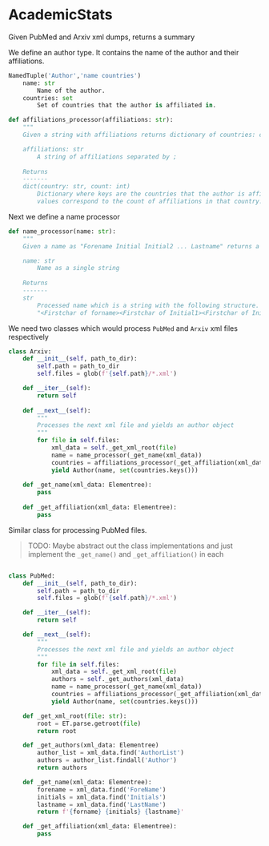 # AcademicStats
Given PubMed and Arxiv xml dumps, returns a summary

We define an author type. It contains the name of the author and their affiliations.
```python
NamedTuple('Author','name countries')
	name: str
		Name of the author.
	countries: set
		Set of countries that the author is affiliated in.
```

```python
def affiliations_processor(affiliations: str):
	"""
	Given a string with affiliations returns dictionary of countries: count of affiliations

	affiliations: str
		A string of affiliations separated by ;
	
	Returns
	-------
	dict(country: str, count: int)
		Dictionary where keys are the countries that the author is affiliated to
		values correspond to the count of affiliations in that country.
```

Next we define a name processor
```python
def name_processor(name: str):
	"""
	Given a name as "Forename Initial Initial2 ... Lastname" returns a standardized name. 

	name: str
		Name as a single string
	
	Returns
	-------
	str
		Processed name which is a string with the following structure.
		"<Firstchar of forname><Firstchar of Initial1><Firstchar of Initial2><...> <Lastname without accents>"
```

We need two classes which would process `PubMed` and `Arxiv` xml files respectively

```python
class Arxiv:
	def __init__(self, path_to_dir):
		self.path = path_to_dir
		self.files = glob(f'{self.path}/*.xml')

	def __iter__(self):
		return self
	
	def __next__(self):
		"""
		Processes the next xml file and yields an author object
		"""
		for file in self.files:
			xml_data = self._get_xml_root(file)
			name = name_processor(_get_name(xml_data))
			countries = affiliations_processor(_get_affiliation(xml_data))
			yield Author(name, set(countries.keys()))
	
	def _get_name(xml_data: Elementree):
		pass
	
	def _get_affiliation(xml_data: Elementree):
		pass
```

Similar class for processing PubMed files. 
> TODO: Maybe abstract out the class implementations and just implement the `_get_name()` and `_get_affiliation()` in each

```python

class PubMed:
	def __init__(self, path_to_dir):
		self.path = path_to_dir
		self.files = glob(f'{self.path}/*.xml')

	def __iter__(self):
		return self

	def __next__(self):
		"""
		Processes the next xml file and yields an author object
		"""
		for file in self.files:
			xml_data = self._get_xml_root(file)
			authors = self._get_authors(xml_data)
			name = name_processor(_get_name(xml_data))
			countries = affiliations_processor(_get_affiliation(xml_data))
			yield Author(name, set(countries.keys()))

	def _get_xml_root(file: str):
		root = ET.parse.getroot(file)
		return root

	def _get_authors(xml_data: Elementree)
		author_list = xml_data.find('AuthorList')
		authors = author_list.findall('Author')
		return authors

	def _get_name(xml_data: Elementree):
		forename = xml_data.find('ForeName')
		initials = xml_data.find('Initials')
		lastname = xml_data.find('LastName')
		return f'{forname} {initials} {lastname}'

	def _get_affiliation(xml_data: Elementree):
		pass
```
